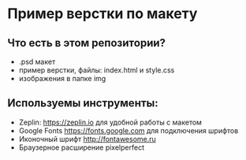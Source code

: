 # Пример верстки по макету
## Что есть в этом репозитории?

* .psd макет
* пример верстки, файлы: index.html и style.css
* изображения в папке img

## Используемы инструменты:

* Zeplin: https://zeplin.io для удобной работы с макетом
* Google Fonts https://fonts.google.com для подключения шрифтов
* Иконочный шрифт http://fontawesome.ru
* Браузерное расширение pixelperfect
